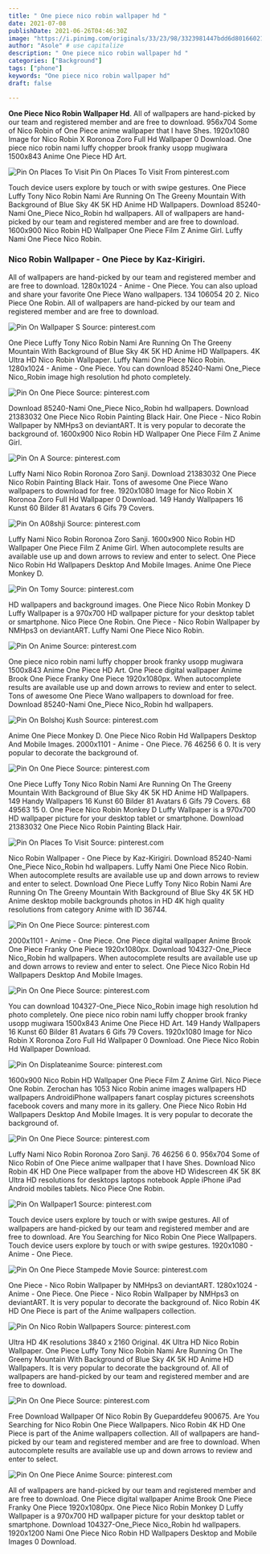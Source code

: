 ```yaml
---
title: " One piece nico robin wallpaper hd "
date: 2021-07-08
publishDate: 2021-06-26T04:46:30Z
image: "https://i.pinimg.com/originals/33/23/98/3323981447bdd6d801660212c57c0422.jpg"
author: "Asole" # use capitalize
description: " One piece nico robin wallpaper hd "
categories: ["Background"]
tags: ["phone"]
keywords: "One piece nico robin wallpaper hd"
draft: false

---
```



**One Piece Nico Robin Wallpaper Hd**. All of wallpapers are hand-picked by our team and registered member and are free to download. 956x704 Some of Nico Robin of One Piece anime wallpaper that I have Shes. 1920x1080 Image for Nico Robin X Roronoa Zoro Full Hd Wallpaper 0 Download. One piece nico robin nami luffy chopper brook franky usopp mugiwara 1500x843 Anime One Piece HD Art.

![Pin On Places To Visit](https://i.pinimg.com/originals/a4/03/d6/a403d63b3659142f6a3ccc807c1785cd.jpg "Pin On Places To Visit")
Pin On Places To Visit From pinterest.com


Touch device users explore by touch or with swipe gestures. One Piece Luffy Tony Nico Robin Nami Are Running On The Greeny Mountain With Background of Blue Sky 4K 5K HD Anime HD Wallpapers. Download 85240-Nami One_Piece Nico_Robin hd wallpapers. All of wallpapers are hand-picked by our team and registered member and are free to download. 1600x900 Nico Robin HD Wallpaper One Piece Film Z Anime Girl. Luffy Nami One Piece Nico Robin.

### Nico Robin Wallpaper - One Piece by Kaz-Kirigiri.

All of wallpapers are hand-picked by our team and registered member and are free to download. 1280x1024 - Anime - One Piece. You can also upload and share your favorite One Piece Wano wallpapers. 134 106054 20 2. Nico Piece One Robin. All of wallpapers are hand-picked by our team and registered member and are free to download.


![Pin On Wallpaper S](https://i.pinimg.com/736x/23/06/ab/2306ab872904ec9e5c84b69e963ca132.jpg "Pin On Wallpaper S")
Source: pinterest.com

One Piece Luffy Tony Nico Robin Nami Are Running On The Greeny Mountain With Background of Blue Sky 4K 5K HD Anime HD Wallpapers. 4K Ultra HD Nico Robin Wallpaper. Luffy Nami One Piece Nico Robin. 1280x1024 - Anime - One Piece. You can download 85240-Nami One_Piece Nico_Robin image high resolution hd photo completely.

![Pin On One Piece](https://i.pinimg.com/originals/af/96/77/af967737e10cef84472bd953670d2484.png "Pin On One Piece")
Source: pinterest.com

Download 85240-Nami One_Piece Nico_Robin hd wallpapers. Download 21383032 One Piece Nico Robin Painting Black Hair. One Piece - Nico Robin Wallpaper by NMHps3 on deviantART. It is very popular to decorate the background of. 1600x900 Nico Robin HD Wallpaper One Piece Film Z Anime Girl.

![Pin On A](https://i.pinimg.com/736x/1c/e6/53/1ce6533620256079f2986a078336070e.jpg "Pin On A")
Source: pinterest.com

Luffy Nami Nico Robin Roronoa Zoro Sanji. Download 21383032 One Piece Nico Robin Painting Black Hair. Tons of awesome One Piece Wano wallpapers to download for free. 1920x1080 Image for Nico Robin X Roronoa Zoro Full Hd Wallpaper 0 Download. 149 Handy Wallpapers 16 Kunst 60 Bilder 81 Avatars 6 Gifs 79 Covers.

![Pin On A08shji](https://i.pinimg.com/originals/d8/04/13/d8041348421c9ec341a91c50bc30a7dd.jpg "Pin On A08shji")
Source: pinterest.com

Luffy Nami Nico Robin Roronoa Zoro Sanji. 1600x900 Nico Robin HD Wallpaper One Piece Film Z Anime Girl. When autocomplete results are available use up and down arrows to review and enter to select. One Piece Nico Robin Hd Wallpapers Desktop And Mobile Images. Anime One Piece Monkey D.

![Pin On Tomy](https://i.pinimg.com/originals/ca/a4/e4/caa4e43cafe3fd93a57442f001fb2204.jpg "Pin On Tomy")
Source: pinterest.com

HD wallpapers and background images. One Piece Nico Robin Monkey D Luffy Wallpaper is a 970x700 HD wallpaper picture for your desktop tablet or smartphone. Nico Piece One Robin. One Piece - Nico Robin Wallpaper by NMHps3 on deviantART. Luffy Nami One Piece Nico Robin.

![Pin On Anime](https://i.pinimg.com/originals/74/be/41/74be41e91f7df6a76cf8be5f14e1da26.jpg "Pin On Anime")
Source: pinterest.com

One piece nico robin nami luffy chopper brook franky usopp mugiwara 1500x843 Anime One Piece HD Art. One Piece digital wallpaper Anime Brook One Piece Franky One Piece 1920x1080px. When autocomplete results are available use up and down arrows to review and enter to select. Tons of awesome One Piece Wano wallpapers to download for free. Download 85240-Nami One_Piece Nico_Robin hd wallpapers.

![Pin On Bolshoj Kush](https://i.pinimg.com/736x/96/b8/19/96b819fb1b5dbd0c6feee62416e47a0b.jpg "Pin On Bolshoj Kush")
Source: pinterest.com

Anime One Piece Monkey D. One Piece Nico Robin Hd Wallpapers Desktop And Mobile Images. 2000x1101 - Anime - One Piece. 76 46256 6 0. It is very popular to decorate the background of.

![Pin On One Piece](https://i.pinimg.com/originals/60/32/09/60320959419e027ed1d29c94b3062832.jpg "Pin On One Piece")
Source: pinterest.com

One Piece Luffy Tony Nico Robin Nami Are Running On The Greeny Mountain With Background of Blue Sky 4K 5K HD Anime HD Wallpapers. 149 Handy Wallpapers 16 Kunst 60 Bilder 81 Avatars 6 Gifs 79 Covers. 68 49563 15 0. One Piece Nico Robin Monkey D Luffy Wallpaper is a 970x700 HD wallpaper picture for your desktop tablet or smartphone. Download 21383032 One Piece Nico Robin Painting Black Hair.

![Pin On Places To Visit](https://i.pinimg.com/originals/a4/03/d6/a403d63b3659142f6a3ccc807c1785cd.jpg "Pin On Places To Visit")
Source: pinterest.com

Nico Robin Wallpaper - One Piece by Kaz-Kirigiri. Download 85240-Nami One_Piece Nico_Robin hd wallpapers. Luffy Nami One Piece Nico Robin. When autocomplete results are available use up and down arrows to review and enter to select. Download One Piece Luffy Tony Nico Robin Nami Are Running On The Greeny Mountain With Background of Blue Sky 4K 5K HD Anime desktop mobile backgrounds photos in HD 4K high quality resolutions from category Anime with ID 36744.

![Pin On One Piece](https://i.pinimg.com/originals/0c/8c/a4/0c8ca4f74f4b23cf625d802da255002f.jpg "Pin On One Piece")
Source: pinterest.com

2000x1101 - Anime - One Piece. One Piece digital wallpaper Anime Brook One Piece Franky One Piece 1920x1080px. Download 104327-One_Piece Nico_Robin hd wallpapers. When autocomplete results are available use up and down arrows to review and enter to select. One Piece Nico Robin Hd Wallpapers Desktop And Mobile Images.

![Pin On One Piece](https://i.pinimg.com/originals/53/3f/20/533f200dff883b13392ec62444bc1e9b.jpg "Pin On One Piece")
Source: pinterest.com

You can download 104327-One_Piece Nico_Robin image high resolution hd photo completely. One piece nico robin nami luffy chopper brook franky usopp mugiwara 1500x843 Anime One Piece HD Art. 149 Handy Wallpapers 16 Kunst 60 Bilder 81 Avatars 6 Gifs 79 Covers. 1920x1080 Image for Nico Robin X Roronoa Zoro Full Hd Wallpaper 0 Download. One Piece Nico Robin Hd Wallpaper Download.

![Pin On Displateanime](https://i.pinimg.com/736x/88/17/be/8817beca39b7d4e91b4afc4c59efadc3.jpg "Pin On Displateanime")
Source: pinterest.com

1600x900 Nico Robin HD Wallpaper One Piece Film Z Anime Girl. Nico Piece One Robin. Zerochan has 1053 Nico Robin anime images wallpapers HD wallpapers AndroidiPhone wallpapers fanart cosplay pictures screenshots facebook covers and many more in its gallery. One Piece Nico Robin Hd Wallpapers Desktop And Mobile Images. It is very popular to decorate the background of.

![Pin On One Piece](https://i.pinimg.com/originals/28/2b/cc/282bccfc8e328f3d72e257c29717d103.jpg "Pin On One Piece")
Source: pinterest.com

Luffy Nami Nico Robin Roronoa Zoro Sanji. 76 46256 6 0. 956x704 Some of Nico Robin of One Piece anime wallpaper that I have Shes. Download Nico Robin 4K HD One Piece wallpaper from the above HD Widescreen 4K 5K 8K Ultra HD resolutions for desktops laptops notebook Apple iPhone iPad Android mobiles tablets. Nico Piece One Robin.

![Pin On Wallpaper1](https://i.pinimg.com/736x/8a/32/38/8a3238ddd118a5bb115e70c40de3ae00.jpg "Pin On Wallpaper1")
Source: pinterest.com

Touch device users explore by touch or with swipe gestures. All of wallpapers are hand-picked by our team and registered member and are free to download. Are You Searching for Nico Robin One Piece Wallpapers. Touch device users explore by touch or with swipe gestures. 1920x1080 - Anime - One Piece.

![Pin On One Piece Stampede Movie](https://i.pinimg.com/originals/30/27/87/3027877470647351f797c2268fab663b.jpg "Pin On One Piece Stampede Movie")
Source: pinterest.com

One Piece - Nico Robin Wallpaper by NMHps3 on deviantART. 1280x1024 - Anime - One Piece. One Piece - Nico Robin Wallpaper by NMHps3 on deviantART. It is very popular to decorate the background of. Nico Robin 4K HD One Piece is part of the Anime wallpapers collection.

![Pin On Nico Robin Wallpapers](https://i.pinimg.com/736x/23/fb/dd/23fbdd2b7896710d57cee508a62feae2.jpg "Pin On Nico Robin Wallpapers")
Source: pinterest.com

Ultra HD 4K resolutions 3840 x 2160 Original. 4K Ultra HD Nico Robin Wallpaper. One Piece Luffy Tony Nico Robin Nami Are Running On The Greeny Mountain With Background of Blue Sky 4K 5K HD Anime HD Wallpapers. It is very popular to decorate the background of. All of wallpapers are hand-picked by our team and registered member and are free to download.

![Pin On One Piece](https://i.pinimg.com/originals/42/ca/9b/42ca9bbfb574d5d097ac7e0b5f1a9d52.png "Pin On One Piece")
Source: pinterest.com

Free Download Wallpaper Of Nico Robin By Gueparddefeu 900675. Are You Searching for Nico Robin One Piece Wallpapers. Nico Robin 4K HD One Piece is part of the Anime wallpapers collection. All of wallpapers are hand-picked by our team and registered member and are free to download. When autocomplete results are available use up and down arrows to review and enter to select.

![Pin On One Piece Anime](https://i.pinimg.com/originals/33/23/98/3323981447bdd6d801660212c57c0422.jpg "Pin On One Piece Anime")
Source: pinterest.com

All of wallpapers are hand-picked by our team and registered member and are free to download. One Piece digital wallpaper Anime Brook One Piece Franky One Piece 1920x1080px. One Piece Nico Robin Monkey D Luffy Wallpaper is a 970x700 HD wallpaper picture for your desktop tablet or smartphone. Download 104327-One_Piece Nico_Robin hd wallpapers. 1920x1200 Nami One Piece Nico Robin HD Wallpapers Desktop and Mobile Images 0 Download.

